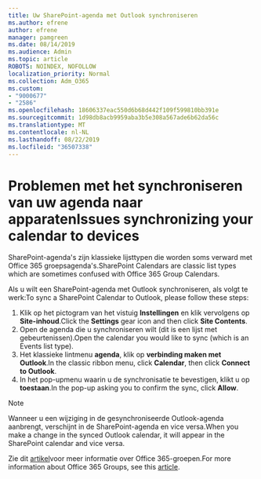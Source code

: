 ```yaml
---
title: Uw SharePoint-agenda met Outlook synchroniseren
ms.author: efrene
author: efrene
manager: pamgreen
ms.date: 08/14/2019
ms.audience: Admin
ms.topic: article
ROBOTS: NOINDEX, NOFOLLOW
localization_priority: Normal
ms.collection: Adm_O365
ms.custom:
- "9000677"
- "2586"
ms.openlocfilehash: 18606337eac550d6b68d442f109f599810bb391e
ms.sourcegitcommit: 1d98db8acb9959aba3b5e308a567ade6b62da56c
ms.translationtype: MT
ms.contentlocale: nl-NL
ms.lasthandoff: 08/22/2019
ms.locfileid: "36507338"
---
```

# <a name="issues-synchronizing-your-calendar-to-devices"></a><span data-ttu-id="27213-102">Problemen met het synchroniseren van uw agenda naar apparaten</span><span class="sxs-lookup"><span data-stu-id="27213-102">Issues synchronizing your calendar to devices</span></span>

<span data-ttu-id="27213-103">SharePoint-agenda's zijn klassieke lijsttypen die worden soms verward met Office 365 groepsagenda's.</span><span class="sxs-lookup"><span data-stu-id="27213-103">SharePoint Calendars are classic list types which are sometimes confused with Office 365 Group Calendars.</span></span>

<span data-ttu-id="27213-104">Als u wilt een SharePoint-agenda met Outlook synchroniseren, als volgt te werk:</span><span class="sxs-lookup"><span data-stu-id="27213-104">To sync a SharePoint Calendar to Outlook, please follow these steps:</span></span>

1. <span data-ttu-id="27213-105">Klik op het pictogram van het vistuig **Instellingen** en klik vervolgens op **Site-inhoud**.</span><span class="sxs-lookup"><span data-stu-id="27213-105">Click the **Settings** gear icon and then click **Site Contents**.</span></span>
2. <span data-ttu-id="27213-106">Open de agenda die u synchroniseren wilt (dit is een lijst met gebeurtenissen).</span><span class="sxs-lookup"><span data-stu-id="27213-106">Open the calendar you would like to sync (which is an Events list type).</span></span>
3. <span data-ttu-id="27213-107">Het klassieke lintmenu **agenda**, klik op **verbinding maken met Outlook**.</span><span class="sxs-lookup"><span data-stu-id="27213-107">In the classic ribbon menu, click **Calendar**, then click **Connect to Outlook**.</span></span>
4. <span data-ttu-id="27213-108">In het pop-upmenu waarin u de synchronisatie te bevestigen, klikt u op **toestaan**.</span><span class="sxs-lookup"><span data-stu-id="27213-108">In the pop-up asking you to confirm the sync, click **Allow**.</span></span>

>[!Note]
> <span data-ttu-id="27213-109">Wanneer u een wijziging in de gesynchroniseerde Outlook-agenda aanbrengt, verschijnt in de SharePoint-agenda en vice versa.</span><span class="sxs-lookup"><span data-stu-id="27213-109">When you make a change in the synced Outlook calendar, it will appear in the SharePoint calendar and vice versa.</span></span>

<span data-ttu-id="27213-110">Zie dit [artikel](https://support.office.com/article/Learn-about-Office-365-groups-b565caa1-5c40-40ef-9915-60fdb2d97fa2)voor meer informatie over Office 365-groepen.</span><span class="sxs-lookup"><span data-stu-id="27213-110">For more information about Office 365 Groups, see this [article](https://support.office.com/article/Learn-about-Office-365-groups-b565caa1-5c40-40ef-9915-60fdb2d97fa2).</span></span>

